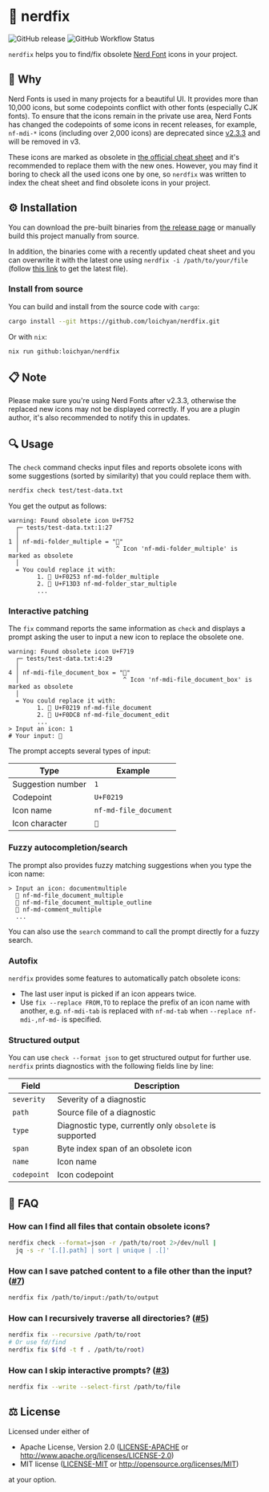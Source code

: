 # 🔣 nerdfix

![GitHub release](https://img.shields.io/github/v/release/loichyan/nerdfix)
![GitHub Workflow Status](https://img.shields.io/github/actions/workflow/status/loichyan/nerdfix/release.yaml)

`nerdfix` helps you to find/fix obsolete
[Nerd Font](https://github.com/ryanoasis/nerd-fonts) icons in your project.

## 💭 Why

Nerd Fonts is used in many projects for a beautiful UI. It provides more than
10,000 icons, but some codepoints conflict with other fonts (especially CJK
fonts). To ensure that the icons remain in the private use area, Nerd Fonts has
changed the codepoints of some icons in recent releases, for example, `nf-mdi-*`
icons (including over 2,000 icons) are deprecated since
[v2.3.3](https://github.com/ryanoasis/nerd-fonts/releases/tag/v2.3.3) and will
be removed in v3.

These icons are marked as obsolete in
[the official cheat sheet](https://www.nerdfonts.com/cheat-sheet) and it's
recommended to replace them with the new ones. However, you may find it boring
to check all the used icons one by one, so `nerdfix` was written to index the
cheat sheet and find obsolete icons in your project.

## ⚙️ Installation

You can download the pre-built binaries from
[the release page](https://github.com/loichyan/nerdfix/releases/latest) or
manually build this project manually from source.

In addition, the binaries come with a recently updated cheat sheet and you can
overwrite it with the latest one using `nerdfix -i /path/to/your/file` (follow
[this link](https://github.com/ryanoasis/nerd-fonts/blob/gh-pages/_posts/2017-01-04-icon-cheat-sheet.md)
to get the latest file).

### Install from source

You can build and install from the source code with `cargo`:

```sh
cargo install --git https://github.com/loichyan/nerdfix.git
```

Or with `nix`:

```sh
nix run github:loichyan/nerdfix
```

## 📋 Note

Please make sure you're using Nerd Fonts after v2.3.3, otherwise the replaced
new icons may not be displayed correctly. If you are a plugin author, it's also
recommended to notify this in updates.

## 🔍 Usage

The `check` command checks input files and reports obsolete icons with some
suggestions (sorted by similarity) that you could replace them with.

```sh
nerdfix check test/test-data.txt
```

You get the output as follows:

```text
warning: Found obsolete icon U+F752
  ┌─ tests/test-data.txt:1:27
  │
1 │ nf-mdi-folder_multiple = ""
  │                           ^ Icon 'nf-mdi-folder_multiple' is marked as obsolete
  │
  = You could replace it with:
        1. 󰉓 U+F0253 nf-md-folder_multiple
        2. 󱏓 U+F13D3 nf-md-folder_star_multiple
        ...
```

### Interactive patching

The `fix` command reports the same information as `check` and displays a prompt
asking the user to input a new icon to replace the obsolete one.

```text
warning: Found obsolete icon U+F719
  ┌─ tests/test-data.txt:4:29
  │
4 │ nf-mdi-file_document_box = ""
  │                             ^ Icon 'nf-mdi-file_document_box' is marked as obsolete
  │
  = You could replace it with:
        1. 󰈙 U+F0219 nf-md-file_document
        2. 󰷈 U+F0DC8 nf-md-file_document_edit
        ...
> Input an icon: 1
# Your input: 󰈙
```

The prompt accepts several types of input:

| Type              | Example               |
| ----------------- | --------------------- |
| Suggestion number | `1`                   |
| Codepoint         | `U+F0219`             |
| Icon name         | `nf-md-file_document` |
| Icon character    | `󰈙`                   |

### Fuzzy autocompletion/search

The prompt also provides fuzzy matching suggestions when you type the icon name:

```text
> Input an icon: documentmultiple
  󱔗 nf-md-file_document_multiple
  󱔘 nf-md-file_document_multiple_outline
  󰡟 nf-md-comment_multiple
  ...
```

You can also use the `search` command to call the prompt directly for a fuzzy
search.

### Autofix

`nerdfix` provides some features to automatically patch obsolete icons:

- The last user input is picked if an icon appears twice.
- Use `fix --replace FROM,TO` to replace the prefix of an icon name with
  another, e.g. `nf-mdi-tab` is replaced with `nf-md-tab` when
  `--replace nf-mdi-,nf-md-` is specified.

### Structured output

You can use `check --format json` to get structured output for further use.
`nerdfix` prints diagnostics with the following fields line by line:

| Field       | Description                                             |
| ----------- | ------------------------------------------------------- |
| `severity`  | Severity of a diagnostic                                |
| `path`      | Source file of a diagnostic                             |
| `type`      | Diagnostic type, currently only `obsolete` is supported |
| `span`      | Byte index span of an obsolete icon                     |
| `name`      | Icon name                                               |
| `codepoint` | Icon codepoint                                          |

## 💬 FAQ

### How can I find all files that contain obsolete icons?

```sh
nerdfix check --format=json -r /path/to/root 2>/dev/null |
  jq -s -r '[.[].path] | sort | unique | .[]'
```

### How can I save patched content to a file other than the input? ([#7](https://github.com/loichyan/nerdfix/pull/7))

```sh
nerdfix fix /path/to/input:/path/to/output
```

### How can I recursively traverse all directories? ([#5](https://github.com/loichyan/nerdfix/issues/5))

```sh
nerdfix fix --recursive /path/to/root
# Or use fd/find
nerdfix fix $(fd -t f . /path/to/root)
```

### How can I skip interactive prompts? ([#3](https://github.com/loichyan/nerdfix/issues/3))

```sh
nerdfix fix --write --select-first /path/to/file
```

## ⚖️ License

Licensed under either of

- Apache License, Version 2.0 ([LICENSE-APACHE](LICENSE-APACHE) or
  <http://www.apache.org/licenses/LICENSE-2.0>)
- MIT license ([LICENSE-MIT](LICENSE-MIT) or
  <http://opensource.org/licenses/MIT>)

at your option.
